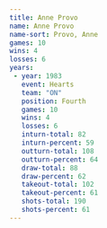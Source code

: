 ```yaml
---
title: Anne Provo
name: Anne Provo
name-sort: Provo, Anne
games: 10
wins: 4
losses: 6
years:
 - year: 1983
   event: Hearts
   team: "ON"
   position: Fourth
   games: 10
   wins: 4
   losses: 6
   inturn-total: 82
   inturn-percent: 59
   outturn-total: 108
   outturn-percent: 64
   draw-total: 88
   draw-percent: 62
   takeout-total: 102
   takeout-percent: 61
   shots-total: 190
   shots-percent: 61
---
```

